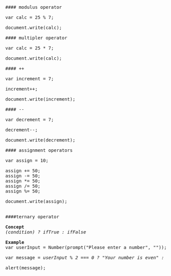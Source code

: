 <pre>

#### modulus operator

var calc = 25 % 7;

document.write(calc);

#### multipler operator

var calc = 25 * 7;

document.write(calc);

#### ++ 

var increment = 7;

increment++;

document.write(increment); 

#### --

var decrement = 7;

decrement--;

document.write(decrement); 

#### assignment operators

var assign = 10;

assign += 50;
assign -= 50;
assign *= 50;
assign /= 50;
assign %= 50;

document.write(assign); 


####ternary operator 

<b>Concept</b> 
<em>(condition) ? ifTrue : ifFalse</em> 

<b>Example</b> 
var userInput = Number(prompt("Please enter a number", ""));

var message = <em>userInput % 2 === 0 ? "Your number is even" : "You number is odd";</em>

alert(message);



</pre>

